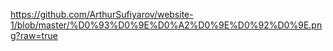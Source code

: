 https://github.com/ArthurSufiyarov/website-1/blob/master/%D0%93%D0%9E%D0%A2%D0%9E%D0%92%D0%9E.png?raw=true
